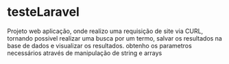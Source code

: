 # testeLaravel
Projeto web aplicação, onde realizo uma requisição de site via CURL, tornando possivel realizar uma busca por um termo, salvar os resultados na base de dados e visualizar os resultados. obtenho os parametros necessários através de manipulação de string e arrays
